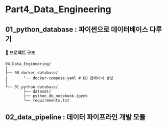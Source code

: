 # Part4_Data_Engineering

## 01_python_database : 파이썬으로 데이터베이스 다루기

#### 📁 프로젝트 구조
```
04_Data_Engineering/
│
├── 00_docker_database/
│       └── docker-compose.yaml # DB 컨테이너 생성
│
└── 01_python_database/
        ├── dataset/
        ├── python_db_notebook.ipynb
        └── requirements.txt
```

## 02_data_pipeline : 데이터 파이프라인 개발 모듈